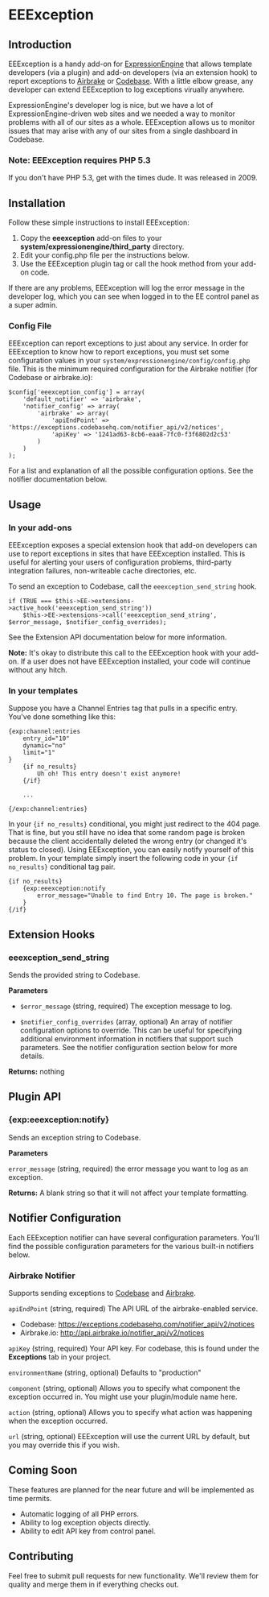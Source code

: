 # EEException

## Introduction
EEException is a handy add-on for [ExpressionEngine](http://expressionengine.com) that allows template developers (via a plugin) and add-on developers (via an extension hook) to report exceptions to [Airbrake](http://airbrake.io./) or [Codebase](http://codebasehq.com/). With a little elbow grease, any developer can extend EEException to log exceptions virually anywhere.

ExpressionEngine's developer log is nice, but we have a lot of ExpressionEngine-driven web sites and we needed a way to monitor problems with all of our sites as a whole. EEException allows us to monitor issues that may arise with any of our sites from a single dashboard in Codebase.

### Note: EEException requires PHP 5.3
If you don't have PHP 5.3, get with the times dude. It was released in 2009.

## Installation
Follow these simple instructions to install EEException:

1. Copy the __eeexception__ add-on files to your __system/expressionengine/third_party__ directory.
2. Edit your config.php file per the instructions below.
3. Use the EEException plugin tag or call the hook method from your add-on code.

If there are any problems, EEException will log the error message in the developer log, which you can see when logged in to the EE control panel as a super admin.

### Config File
EEException can report exceptions to just about any service. In order for EEException to know how to report exceptions, you must set some configuration values in your `system/expressionengine/config/config.php` file. This is the minimum required configuration for the Airbrake notifier (for Codebase or airbrake.io):

	$config['eeexception_config'] = array(
		'default_notifier' => 'airbrake',
		'notifier_config' => array(
			'airbrake' => array(
				'apiEndPoint' => 'https://exceptions.codebasehq.com/notifier_api/v2/notices',
				'apiKey' => '1241ad63-8cb6-eaa8-7fc0-f3f6802d2c53'
			)
		)
	);

For a list and explanation of all the possible configuration options. See the notifier documentation below.

## Usage

### In your add-ons
EEException exposes a special extension hook that add-on developers can use to report exceptions in sites that have EEException installed. This is useful for alerting your users of configuration problems, third-party integration failures, non-writeable cache directories, etc.

To send an exception to Codebase, call the `eeexception_send_string` hook.

	if (TRUE === $this->EE->extensions->active_hook('eeexception_send_string'))
		$this->EE->extensions->call('eeexception_send_string', $error_message, $notifier_config_overrides);

See the Extension API documentation below for more information.

__Note:__ It's okay to distribute this call to the EEException hook with your add-on. If a user does not have EEException installed, your code will continue without any hitch.

### In your templates
Suppose you have a Channel Entries tag that pulls in a specific entry. You've done something like this:

	{exp:channel:entries
		entry_id="10"
		dynamic="no"
		limit="1"
	}
		{if no_results}
			Uh oh! This entry doesn't exist anymore!
		{/if}

		...

	{/exp:channel:entries}

In your `{if no_results}` conditional, you might just redirect to the 404 page. That is fine, but you still have no idea that some random page is broken because the client accidentally deleted the wrong entry (or changed it's status to closed). Using EEException, you can easily notify yourself of this problem. In your template simply insert the following code in your `{if no_results}` conditional tag pair.

	{if no_results}
		{exp:eeexception:notify 
			error_message="Unable to find Entry 10. The page is broken."
		}
	{/if}

## Extension Hooks

### eeexception_send_string
Sends the provided string to Codebase.

__Parameters__

- `$error_message` (string, required) The exception message to log.

- `$notifier_config_overrides` (array, optional) An array of notifier configuration options to override. This can be useful for specifying additional environment information in notifiers that support such parameters. See the notifier configuration section below for more details.

__Returns:__ nothing

## Plugin API

### {exp:eeexception:notify}
Sends an exception string to Codebase.

__Parameters__

`error_message` (string, required) the error message you want to log as an exception.

__Returns:__ A blank string so that it will not affect your template formatting.

## Notifier Configuration
Each EEException notifier can have several configuration parameters. You'll find the possible configuration parameters for the various built-in notifiers below.

### Airbrake Notifier

Supports sending exceptions to [Codebase](http://codebasehq.com/) and [Airbrake](http://airbrake.io).

`apiEndPoint`
(string, required) The API URL of the airbrake-enabled service.

- Codebase: https://exceptions.codebasehq.com/notifier_api/v2/notices
- Airbrake.io: http://api.airbrake.io/notifier_api/v2/notices

`apiKey`
(string, required) Your API key. For codebase, this is found under the __Exceptions__ tab in your project.

`environmentName`
(string, optional) Defaults to "production"

`component`
(string, optional) Allows you to specify what component the exception occurred in. You might use your plugin/module name here.

`action`
(string, optional) Allows you to specify what action was happening when the exception occurred.

`url`
(string, optional) EEException will use the current URL by default, but you may override this if you wish.

## Coming Soon
These features are planned for the near future and will be implemented as time permits.

- Automatic logging of all PHP errors.
- Ability to log exception objects directly.
- Ability to edit API key from control panel.

## Contributing
Feel free to submit pull requests for new functionality. We'll review them for quality and merge them in if everything checks out.


